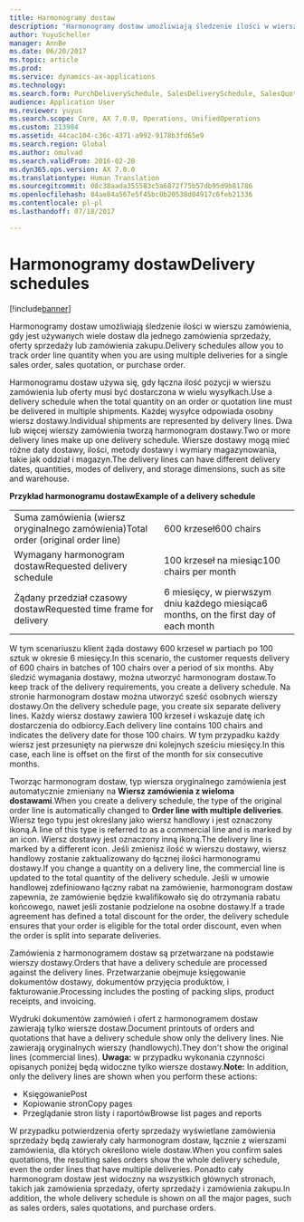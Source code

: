 ```yaml
---
title: Harmonogramy dostaw
description: "Harmonogramy dostaw umożliwiają śledzenie ilości w wierszu zamówienia, gdy jest używanych wiele dostaw dla jednego zamówienia sprzedaży, oferty sprzedaży lub zamówienia zakupu."
author: YuyuScheller
manager: AnnBe
ms.date: 06/20/2017
ms.topic: article
ms.prod: 
ms.service: dynamics-ax-applications
ms.technology: 
ms.search.form: PurchDeliverySchedule, SalesDeliverySchedule, SalesQuotationDeliverySchedule
audience: Application User
ms.reviewer: yuyus
ms.search.scope: Core, AX 7.0.0, Operations, UnifiedOperations
ms.custom: 213984
ms.assetid: 44cac104-c36c-4371-a992-9178b3fd65e9
ms.search.region: Global
ms.author: omulvad
ms.search.validFrom: 2016-02-28
ms.dyn365.ops.version: AX 7.0.0
ms.translationtype: Human Translation
ms.sourcegitcommit: 08c38aada355583c5a6872f75b57db95d9b81786
ms.openlocfilehash: 84ae84a567e5f45bc0b20538d04917c6feb21336
ms.contentlocale: pl-pl
ms.lasthandoff: 07/18/2017

---
```


# <a name="delivery-schedules"></a><span data-ttu-id="ca49c-103">Harmonogramy dostaw</span><span class="sxs-lookup"><span data-stu-id="ca49c-103">Delivery schedules</span></span>

[!include[banner](../includes/banner.md)]


<span data-ttu-id="ca49c-104">Harmonogramy dostaw umożliwiają śledzenie ilości w wierszu zamówienia, gdy jest używanych wiele dostaw dla jednego zamówienia sprzedaży, oferty sprzedaży lub zamówienia zakupu.</span><span class="sxs-lookup"><span data-stu-id="ca49c-104">Delivery schedules allow you to track order line quantity when you are using multiple deliveries for a single sales order, sales quotation, or purchase order.</span></span>

<span data-ttu-id="ca49c-105">Harmonogramu dostaw używa się, gdy łączna ilość pozycji w wierszu zamówienia lub oferty musi być dostarczona w wielu wysyłkach.</span><span class="sxs-lookup"><span data-stu-id="ca49c-105">Use a delivery schedule when the total quantity on an order or quotation line must be delivered in multiple shipments.</span></span> <span data-ttu-id="ca49c-106">Każdej wysyłce odpowiada osobny wiersz dostawy.</span><span class="sxs-lookup"><span data-stu-id="ca49c-106">Individual shipments are represented by delivery lines.</span></span> <span data-ttu-id="ca49c-107">Dwa lub więcej wierszy zamówienia tworzą harmonogram dostawy.</span><span class="sxs-lookup"><span data-stu-id="ca49c-107">Two or more delivery lines make up one delivery schedule.</span></span> <span data-ttu-id="ca49c-108">Wiersze dostawy mogą mieć różne daty dostawy, ilości, metody dostawy i wymiary magazynowania, takie jak oddział i magazyn.</span><span class="sxs-lookup"><span data-stu-id="ca49c-108">The delivery lines can have different delivery dates, quantities, modes of delivery, and storage dimensions, such as site and warehouse.</span></span>  

<span data-ttu-id="ca49c-109">**Przykład harmonogramu dostaw**</span><span class="sxs-lookup"><span data-stu-id="ca49c-109">**Example of a delivery schedule**</span></span>

|                                   |                                          |
|-----------------------------------|------------------------------------------|
| <span data-ttu-id="ca49c-110">Suma zamówienia (wiersz oryginalnego zamówienia)</span><span class="sxs-lookup"><span data-stu-id="ca49c-110">Total order (original order line)</span></span> | <span data-ttu-id="ca49c-111">600 krzeseł</span><span class="sxs-lookup"><span data-stu-id="ca49c-111">600 chairs</span></span>                               |
| <span data-ttu-id="ca49c-112">Wymagany harmonogram dostaw</span><span class="sxs-lookup"><span data-stu-id="ca49c-112">Requested delivery schedule</span></span>       | <span data-ttu-id="ca49c-113">100 krzeseł na miesiąc</span><span class="sxs-lookup"><span data-stu-id="ca49c-113">100 chairs per month</span></span>                     |
| <span data-ttu-id="ca49c-114">Żądany przedział czasowy dostaw</span><span class="sxs-lookup"><span data-stu-id="ca49c-114">Requested time frame for delivery</span></span> | <span data-ttu-id="ca49c-115">6 miesięcy, w pierwszym dniu każdego miesiąca</span><span class="sxs-lookup"><span data-stu-id="ca49c-115">6 months, on the first day of each month</span></span> |

<span data-ttu-id="ca49c-116">W tym scenariuszu klient żąda dostawy 600 krzeseł w partiach po 100 sztuk w okresie 6 miesięcy.</span><span class="sxs-lookup"><span data-stu-id="ca49c-116">In this scenario, the customer requests delivery of 600 chairs in batches of 100 chairs over a period of six months.</span></span> <span data-ttu-id="ca49c-117">Aby śledzić wymagania dostawy, można utworzyć harmonogram dostaw.</span><span class="sxs-lookup"><span data-stu-id="ca49c-117">To keep track of the delivery requirements, you create a delivery schedule.</span></span> <span data-ttu-id="ca49c-118">Na stronie harmonogram dostaw można utworzyć sześć osobnych wierszy dostawy.</span><span class="sxs-lookup"><span data-stu-id="ca49c-118">On the delivery schedule page, you create six separate delivery lines.</span></span> <span data-ttu-id="ca49c-119">Każdy wiersz dostawy zawiera 100 krzeseł i wskazuje datę ich dostarczenia do odbiorcy.</span><span class="sxs-lookup"><span data-stu-id="ca49c-119">Each delivery line contains 100 chairs and indicates the delivery date for those 100 chairs.</span></span> <span data-ttu-id="ca49c-120">W tym przypadku każdy wiersz jest przesunięty na pierwsze dni kolejnych sześciu miesięcy.</span><span class="sxs-lookup"><span data-stu-id="ca49c-120">In this case, each line is offset on the first of the month for six consecutive months.</span></span>  

<span data-ttu-id="ca49c-121">Tworząc harmonogram dostaw, typ wiersza oryginalnego zamówienia jest automatycznie zmieniany na **Wiersz zamówienia z wieloma dostawami**.</span><span class="sxs-lookup"><span data-stu-id="ca49c-121">When you create a delivery schedule, the type of the original order line is automatically changed to **Order line with multiple deliveries**.</span></span> <span data-ttu-id="ca49c-122">Wiersz tego typu jest określany jako wiersz handlowy i jest oznaczony ikoną.</span><span class="sxs-lookup"><span data-stu-id="ca49c-122">A line of this type is referred to as a commercial line and is marked by an icon.</span></span> <span data-ttu-id="ca49c-123">Wiersz dostawy jest oznaczony inną ikoną.</span><span class="sxs-lookup"><span data-stu-id="ca49c-123">The delivery line is marked by a different icon.</span></span> <span data-ttu-id="ca49c-124">Jeśli zmienisz ilość w wierszu dostawy, wiersz handlowy zostanie zaktualizowany do łącznej ilości harmonogramu dostawy.</span><span class="sxs-lookup"><span data-stu-id="ca49c-124">If you change a quantity on a delivery line, the commercial line is updated to the total quantity of the delivery schedule.</span></span> <span data-ttu-id="ca49c-125">Jeśli w umowie handlowej zdefiniowano łączny rabat na zamówienie, harmonogram dostaw zapewnia, że zamówienie będzie kwalifikowało się do otrzymania rabatu końcowego, nawet jeśli zostanie podzielone na osobne dostawy.</span><span class="sxs-lookup"><span data-stu-id="ca49c-125">If a trade agreement has defined a total discount for the order, the delivery schedule ensures that your order is eligible for the total order discount, even when the order is split into separate deliveries.</span></span>  

<span data-ttu-id="ca49c-126">Zamówienia z harmonogramem dostaw są przetwarzane na podstawie wierszy dostawy.</span><span class="sxs-lookup"><span data-stu-id="ca49c-126">Orders that have a delivery schedule are processed against the delivery lines.</span></span> <span data-ttu-id="ca49c-127">Przetwarzanie obejmuje księgowanie dokumentów dostawy, dokumentów przyjęcia produktów, i fakturowanie.</span><span class="sxs-lookup"><span data-stu-id="ca49c-127">Processing includes the posting of packing slips, product receipts, and invoicing.</span></span>  

<span data-ttu-id="ca49c-128">Wydruki dokumentów zamówień i ofert z harmonogramem dostaw zawierają tylko wiersze dostaw.</span><span class="sxs-lookup"><span data-stu-id="ca49c-128">Document printouts of orders and quotations that have a delivery schedule show only the delivery lines.</span></span> <span data-ttu-id="ca49c-129">Nie zawierają oryginalnych wierszy (handlowych).</span><span class="sxs-lookup"><span data-stu-id="ca49c-129">They don't show the original lines (commercial lines).</span></span> <span data-ttu-id="ca49c-130">**Uwaga:** w przypadku wykonania czynności opisanych poniżej będą widoczne tylko wiersze dostawy.</span><span class="sxs-lookup"><span data-stu-id="ca49c-130">**Note:** In addition, only the delivery lines are shown when you perform these actions:</span></span>

-   <span data-ttu-id="ca49c-131">Księgowanie</span><span class="sxs-lookup"><span data-stu-id="ca49c-131">Post</span></span>
-   <span data-ttu-id="ca49c-132">Kopiowanie stron</span><span class="sxs-lookup"><span data-stu-id="ca49c-132">Copy pages</span></span>
-   <span data-ttu-id="ca49c-133">Przeglądanie stron listy i raportów</span><span class="sxs-lookup"><span data-stu-id="ca49c-133">Browse list pages and reports</span></span>

<span data-ttu-id="ca49c-134">W przypadku potwierdzenia oferty sprzedaży wyświetlane zamówienia sprzedaży będą zawierały cały harmonogram dostaw, łącznie z wierszami zamówienia, dla których określono wiele dostaw.</span><span class="sxs-lookup"><span data-stu-id="ca49c-134">When you confirm sales quotations, the resulting sales orders show the whole delivery schedule, even the order lines that have multiple deliveries.</span></span> <span data-ttu-id="ca49c-135">Ponadto cały harmonogram dostaw jest widoczny na wszystkich głównych stronach, takich jak zamówienia sprzedaży, oferty sprzedaży i zamówienia zakupu.</span><span class="sxs-lookup"><span data-stu-id="ca49c-135">In addition, the whole delivery schedule is shown on all the major pages, such as sales orders, sales quotations, and purchase orders.</span></span>




